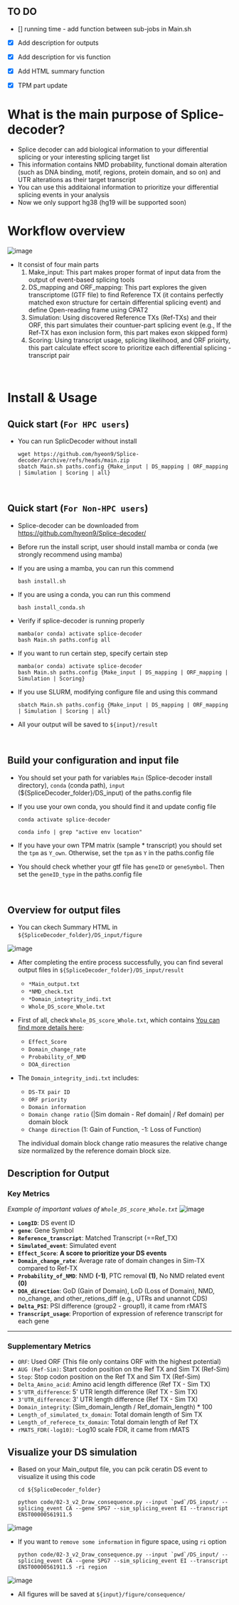 ## TO DO
- [] running time - add function between sub-jobs in Main.sh
- [X] Add description for outputs
- [X] Add description for vis function
- [X] Add HTML summary function
- [X] TPM part update


# What is the main purpose of Splice-decoder?
* Splice decoder can add biological information to your differential splicing or your interesting splicing target list
* This information contains NMD probability, functional domain alteration (such as DNA binding, motif, regions, protein domain, and so on) and UTR alterations as their target transcript
* You can use this additaional information to prioritize your differential splicing events in your analysis
* Now we only support hg38 (hg19 will be supported soon)

# Workflow overview
![image](https://github.com/user-attachments/assets/57495564-6112-4127-a4fb-3a79192af674)

* It consist of four main parts
  1. Make_input: This part makes proper format of input data from the output of event-based splicing tools
  2. DS_mapping and ORF_mapping: This part explores the given transcriptome (GTF file) to find Reference TX (it contains perfectly matched exon structure for certain differential splicing event) and define Open-reading frame using CPAT2
  3. Simulation: Using discovered Reference TXs (Ref-TXs) and their ORF, this part simulates their countuer-part splicing event (e.g., If the Ref-TX has exon inclusion form, this part makes exon skipped form)
  4. Scoring: Using transcript usage, splicing likelihood, and ORF prioirty, this part calculate effect score to prioritize each differential splicing - transcript pair

<br>

# Install & Usage
## Quick start (`For HPC users`)
* You can run SplicDecoder without install

      wget https://github.com/hyeon9/Splice-decoder/archive/refs/heads/main.zip
      sbatch Main.sh paths.config {Make_input | DS_mapping | ORF_mapping | Simulation | Scoring | all}
  
<br>

## Quick start (`For Non-HPC users`)
* Splice-decoder can be downloaded from https://github.com/hyeon9/Splice-decoder/
* Before run the install script, user should install mamba or conda (we strongly recommend using mamba)
* If you are using a mamba, you can run this commend
  
      bash install.sh
  
* If you are using a conda, you can run this commend
  
      bash install_conda.sh

* Verify if splice-decoder is running properly

      mamba(or conda) activate splice-decoder
      bash Main.sh paths.config all

* If you want to run certain step, specify certain step

      mamba(or conda) activate splice-decoder
      bash Main.sh paths.config {Make_input | DS_mapping | ORF_mapping | Simulation | Scoring}

* If you use SLURM, modifying configure file and using this command

      sbatch Main.sh paths.config {Make_input | DS_mapping | ORF_mapping | Simulation | Scoring | all}

* All your output will be saved to `${input}/result`

<br>

## Build your configuration and input file  
- You should set your path for variables `Main` (Splice-decoder install directory), `conda` (conda path), `input` (${SpliceDecoder_folder}/DS_input) of the paths.config file
- If you use your own conda, you should find it and update config file

      conda activate splice-decoder
  
      conda info | grep "active env location"
  
- If you have your own TPM matrix (sample * transcript) you should set the `tpm` as `Y_own`. Otherwise, set the `tpm` as `Y` in the paths.config file
- You should check whether your gtf file has `geneID` or `geneSymbol`. Then set the `geneID_type` in the paths.config file

      
<br>

## Overview for output files

* You can ckech Summary HTML in `${SpliceDecoder_folder}/DS_input/figure`
  
![image](https://github.com/user-attachments/assets/fdfff5a3-b923-45d7-b5aa-4dfcd932c767)

* After completing the entire process successfully, you can find several output files in `${SpliceDecoder_folder}/DS_input/result`
  * `*Main_output.txt`
  * `*NMD_check.txt`
  * `*Domain_integrity_indi.txt`
  * `Whole_DS_score_Whole.txt`

* First of all, check `Whole_DS_score_Whole.txt`, which contains [You can find more details here](#description-for-output):
  * `Effect_Score`
  * `Domain_change_rate`
  * `Probability_of_NMD`
  * `DOA_direction`
  

* The `Domain_integrity_indi.txt` includes:
  * `DS-TX pair ID`
  * `ORF priority`
  * `Domain information`
  * `Domain change ratio` (|Sim domain - Ref domain| / Ref domain) per domain block
  * `Change direction` (1: Gain of Function, -1: Loss of Function)
  
  The individual domain block change ratio measures the relative change size normalized by the reference domain block size.


## Description for Output
### Key Metrics
*Example of important values of `Whole_DS_score_Whole.txt`*
![image](https://github.com/user-attachments/assets/957b665a-829e-4885-afed-ea02a7a9cf8e)

- **`LongID`**: DS event ID
- **`gene`**: Gene Symbol
- **`Reference_transcript`**: Matched Transcript (==Ref_TX)
- **`Simulated_event`**: Simulated event
- **`Effect_Score`**: **A score to prioritize your DS events**
- **`Domain_change_rate`**: Average rate of domain changes in Sim-TX compared to Ref-TX
- **`Probability_of_NMD`**: NMD **(-1)**, PTC removal **(1)**, No NMD related event **(0)**
- **`DOA_direction`**: GoD (Gain of Domain), LoD (Loss of Domain), NMD, no_change, and other_retions_diff (e.g., UTRs and unannot CDS)
- **`Delta_PSI`**: PSI difference (group2 - group1), it came from rMATS
- **`Transcript_usage`**: Proportion of expression of reference transcript for each gene

---
### Supplementary Metrics
- `ORF`: Used ORF (This file only contains ORF with the highest potential)
- `AUG (Ref-Sim)`: Start codon position on the Ref TX and Sim TX (Ref-Sim)
- `Stop`: Stop codon position on the Ref TX and Sim TX (Ref-Sim)
- `Delta_Amino_acid`: Amino acid length difference (Ref TX - Sim TX)
- `5'UTR_difference`: 5' UTR length difference (Ref TX - Sim TX)
- `3'UTR_difference`: 3' UTR length difference (Ref TX - Sim TX)
- `Domain_integrity`: (Sim_domain_length / Ref_domain_length) * 100
- `Length_of_simulated_tx_domain`: Total domain length of Sim TX
- `Length_of_referece_tx_domain`: Total domain length of Ref TX
- `rMATS_FDR(-log10)`: -Log10 scale FDR, it came from rMATS

## Visualize your DS simulation
* Based on your Main_output file, you can pcik ceratin DS event to visualize it using this code

      cd ${SpliceDecoder_folder}
  
      python code/02-3_v2_Draw_consequence.py --input `pwd`/DS_input/ --splicing_event CA --gene SPG7 --sim_splicing_event EI --transcript ENST00000561911.5
![image](https://github.com/user-attachments/assets/d700e8c1-efb6-40a9-bb12-b6576b955ef1)


* If you want to `remove some information` in figure space, using `ri` option
  
      python code/02-3_v2_Draw_consequence.py --input `pwd`/DS_input/ --splicing_event CA --gene SPG7 --sim_splicing_event EI --transcript ENST00000561911.5 -ri region
![image](https://github.com/user-attachments/assets/f5866dfd-2ca5-4bf5-a40d-54ad3bf6e827)



* All figures will be saved at `${input}/figure/consequence/`

